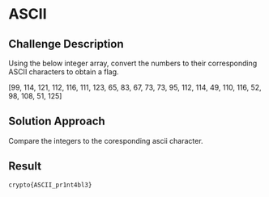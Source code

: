 # ASCII

## Challenge Description

Using the below integer array, convert the numbers to their corresponding ASCII characters to obtain a flag.

[99, 114, 121, 112, 116, 111, 123, 65, 83, 67, 73, 73, 95, 112, 114, 49, 110, 116, 52, 98, 108, 51, 125]


## Solution Approach

Compare the integers to the coresponding ascii character. 


## Result

```
crypto{ASCII_pr1nt4bl3}
```

